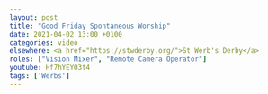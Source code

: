 ```yaml
---
layout: post
title: "Good Friday Spontaneous Worship"
date: 2021-04-02 13:00 +0100
categories: video
elsewhere: <a href="https://stwderby.org/">St Werb's Derby</a>
roles: ["Vision Mixer", "Remote Camera Operator"]
youtube: Hf7hYEYO3t4
tags: ['Werbs']
---
```

